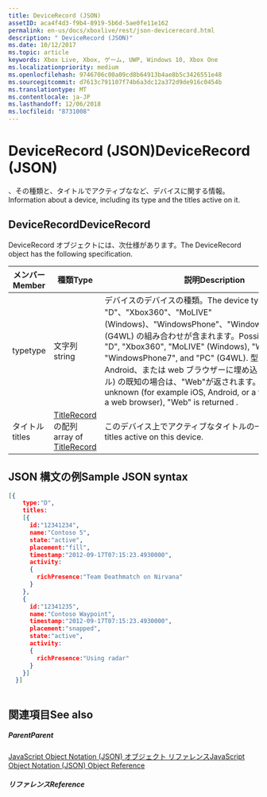 ```yaml
---
title: DeviceRecord (JSON)
assetID: aca4f4d3-f9b4-8919-5b6d-5ae0fe11e162
permalink: en-us/docs/xboxlive/rest/json-devicerecord.html
description: " DeviceRecord (JSON)"
ms.date: 10/12/2017
ms.topic: article
keywords: Xbox Live, Xbox, ゲーム, UWP, Windows 10, Xbox One
ms.localizationpriority: medium
ms.openlocfilehash: 9746706c00a09cd8b64913b4ae8b5c3426551e48
ms.sourcegitcommit: d7613c791107f74b6a3dc12a372d9de916c0454b
ms.translationtype: MT
ms.contentlocale: ja-JP
ms.lasthandoff: 12/06/2018
ms.locfileid: "8731008"
---
```

# <a name="devicerecord-json"></a><span data-ttu-id="f9746-104">DeviceRecord (JSON)</span><span class="sxs-lookup"><span data-stu-id="f9746-104">DeviceRecord (JSON)</span></span>
<span data-ttu-id="f9746-105">、その種類と、タイトルでアクティブななど、デバイスに関する情報。</span><span class="sxs-lookup"><span data-stu-id="f9746-105">Information about a device, including its type and the titles active on it.</span></span> 
<a id="ID4EN"></a>

 
## <a name="devicerecord"></a><span data-ttu-id="f9746-106">DeviceRecord</span><span class="sxs-lookup"><span data-stu-id="f9746-106">DeviceRecord</span></span>
 
<span data-ttu-id="f9746-107">DeviceRecord オブジェクトには、次仕様があります。</span><span class="sxs-lookup"><span data-stu-id="f9746-107">The DeviceRecord object has the following specification.</span></span>
 
| <span data-ttu-id="f9746-108">メンバー</span><span class="sxs-lookup"><span data-stu-id="f9746-108">Member</span></span>| <span data-ttu-id="f9746-109">種類</span><span class="sxs-lookup"><span data-stu-id="f9746-109">Type</span></span>| <span data-ttu-id="f9746-110">説明</span><span class="sxs-lookup"><span data-stu-id="f9746-110">Description</span></span>| 
| --- | --- | --- | 
| <span data-ttu-id="f9746-111">type</span><span class="sxs-lookup"><span data-stu-id="f9746-111">type</span></span>| <span data-ttu-id="f9746-112">文字列</span><span class="sxs-lookup"><span data-stu-id="f9746-112">string</span></span>| <span data-ttu-id="f9746-113">デバイスのデバイスの種類。</span><span class="sxs-lookup"><span data-stu-id="f9746-113">The device type of the device.</span></span> <span data-ttu-id="f9746-114">"D"、"Xbox360"、"MoLIVE"(Windows)、"WindowsPhone"、"WindowsPhone7"、"PC"(G4WL) の組み合わせが含まれます。</span><span class="sxs-lookup"><span data-stu-id="f9746-114">Possibilities include "D", "Xbox360", "MoLIVE" (Windows), "WindowsPhone", "WindowsPhone7", and "PC" (G4WL).</span></span> <span data-ttu-id="f9746-115">型が (例 iOS、Android、または web ブラウザーに埋め込まれているタイトル) の既知の場合は、"Web"が返されます。</span><span class="sxs-lookup"><span data-stu-id="f9746-115">If the type is unknown (for example iOS, Android, or a title embedded in a web browser), "Web" is returned .</span></span>| 
| <span data-ttu-id="f9746-116">タイトル</span><span class="sxs-lookup"><span data-stu-id="f9746-116">titles</span></span>| <span data-ttu-id="f9746-117">[TitleRecord](json-titlerecord.md)の配列</span><span class="sxs-lookup"><span data-stu-id="f9746-117">array of [TitleRecord](json-titlerecord.md)</span></span>| <span data-ttu-id="f9746-118">このデバイス上でアクティブなタイトルの一覧。</span><span class="sxs-lookup"><span data-stu-id="f9746-118">The list of titles active on this device.</span></span>| 
  
<a id="ID4EWB"></a>

 
## <a name="sample-json-syntax"></a><span data-ttu-id="f9746-119">JSON 構文の例</span><span class="sxs-lookup"><span data-stu-id="f9746-119">Sample JSON syntax</span></span>
 

```json
[{
    type:"D",
    titles:
    [{
      id:"12341234",
      name:"Contoso 5",
      state:"active",
      placement:"fill",
      timestamp:"2012-09-17T07:15:23.4930000",
      activity:
      {
        richPresence:"Team Deathmatch on Nirvana"
      }
    },
    {
      id:"12341235",
      name:"Contoso Waypoint",
      timestamp:"2012-09-17T07:15:23.4930000",
      placement:"snapped",
      state:"active",
      activity:
      {
        richPresence:"Using radar"
      }
    }]
  }]
    
```

  
<a id="ID4E6B"></a>

 
## <a name="see-also"></a><span data-ttu-id="f9746-120">関連項目</span><span class="sxs-lookup"><span data-stu-id="f9746-120">See also</span></span>
 
<a id="ID4EBC"></a>

 
##### <a name="parent"></a><span data-ttu-id="f9746-121">Parent</span><span class="sxs-lookup"><span data-stu-id="f9746-121">Parent</span></span> 

[<span data-ttu-id="f9746-122">JavaScript Object Notation (JSON) オブジェクト リファレンス</span><span class="sxs-lookup"><span data-stu-id="f9746-122">JavaScript Object Notation (JSON) Object Reference</span></span>](atoc-xboxlivews-reference-json.md)

  
<a id="ID4ENC"></a>

 
##### <a name="reference"></a><span data-ttu-id="f9746-123">リファレンス</span><span class="sxs-lookup"><span data-stu-id="f9746-123">Reference</span></span>   